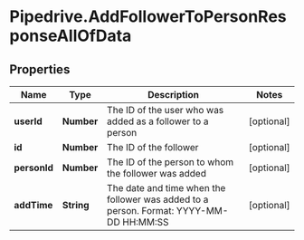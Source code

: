 # Pipedrive.AddFollowerToPersonResponseAllOfData

## Properties

Name | Type | Description | Notes
------------ | ------------- | ------------- | -------------
**userId** | **Number** | The ID of the user who was added as a follower to a person | [optional] 
**id** | **Number** | The ID of the follower | [optional] 
**personId** | **Number** | The ID of the person to whom the follower was added | [optional] 
**addTime** | **String** | The date and time when the follower was added to a person. Format: YYYY-MM-DD HH:MM:SS | [optional] 


